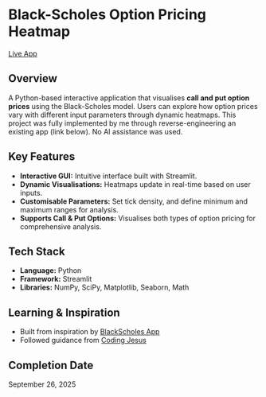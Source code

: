 # Black-Scholes Option Pricing Heatmap

[Live App](https://blackscholesheatmap.streamlit.app/)

## Overview
A Python-based interactive application that visualises **call and put option prices** using the Black-Scholes model. Users can explore how option prices vary with different input parameters through dynamic heatmaps. 
This project was fully implemented by me through reverse-engineering an existing app (link below). No AI assistance was used.

## Key Features
- **Interactive GUI:** Intuitive interface built with Streamlit.  
- **Dynamic Visualisations:** Heatmaps update in real-time based on user inputs.  
- **Customisable Parameters:** Set tick density, and define minimum and maximum ranges for analysis.  
- **Supports Call & Put Options:** Visualises both types of option pricing for comprehensive analysis.

## Tech Stack
- **Language:** Python  
- **Framework:** Streamlit  
- **Libraries:** NumPy, SciPy, Matplotlib, Seaborn, Math  

## Learning & Inspiration
- Built from inspiration by [BlackScholes App](https://blackschole.streamlit.app/)  
- Followed guidance from [Coding Jesus](https://www.youtube.com/watch?v=lY-NP4X455U)

## Completion Date
September 26, 2025
